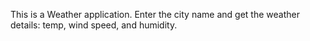 This is a Weather application. Enter the city name and get the weather details: temp, wind speed, and humidity.
